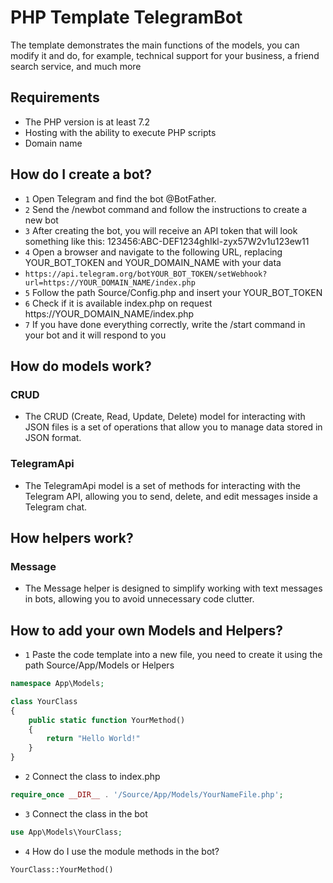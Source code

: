 # PHP Template TelegramBot
The template demonstrates the main functions of the models, you can modify it and do, for example, technical support for your business, a friend search service, and much more

## Requirements
- The PHP version is at least 7.2
- Hosting with the ability to execute PHP scripts
- Domain name

## How do I create a bot?
- `1` Open Telegram and find the bot @BotFather.
- `2` Send the /newbot command and follow the instructions to create a new bot
- `3` After creating the bot, you will receive an API token that will look something like this: 123456:ABC-DEF1234ghIkl-zyx57W2v1u123ew11
- `4` Open a browser and navigate to the following URL, replacing YOUR_BOT_TOKEN and YOUR_DOMAIN_NAME with your data
- ```https://api.telegram.org/botYOUR_BOT_TOKEN/setWebhook?url=https://YOUR_DOMAIN_NAME/index.php```
- `5` Follow the path Source/Config.php and insert your YOUR_BOT_TOKEN
- `6` Check if it is available index.php on request https://YOUR_DOMAIN_NAME/index.php
- `7` If you have done everything correctly, write the /start command in your bot and it will respond to you

## How do models work?

### CRUD
- The CRUD (Create, Read, Update, Delete) model for interacting with JSON files is a set of operations that allow you to manage data stored in JSON format.

### TelegramApi
- The TelegramApi model is a set of methods for interacting with the Telegram API, allowing you to send, delete, and edit messages inside a Telegram chat.

## How helpers work?

### Message
- The Message helper is designed to simplify working with text messages in bots, allowing you to avoid unnecessary code clutter.

## How to add your own Models and Helpers?
- `1` Paste the code template into a new file, you need to create it using the path Source/App/Models or Helpers

```php
namespace App\Models;

class YourClass
{
    public static function YourMethod()
    {
        return "Hello World!"
    }
}
```

- `2` Connect the class to index.php

```php
require_once __DIR__ . '/Source/App/Models/YourNameFile.php';
```

- `3` Connect the class in the bot

```php
use App\Models\YourClass;
```
- `4` How do I use the module methods in the bot?
```php
YourClass::YourMethod()
```




